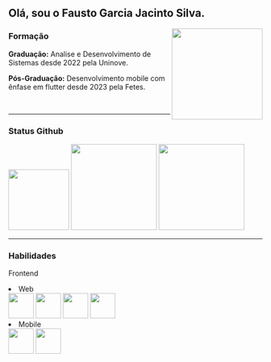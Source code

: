 <h2>Olá, sou o Fausto Garcia Jacinto Silva.</h2>
<img src="https://em-content.zobj.net/source/microsoft-teams/337/student_1f9d1-200d-1f393.png" height="180em" align="right" margin-top="-20px"/>
<h3>Formação</h3>
<p><strong>Graduação:</strong> Analise e Desenvolvimento de Sistemas desde 2022 pela Uninove.</p>
<p><strong>Pós-Graduação:</strong> Desenvolvimento mobile com ênfase em flutter desde 2023 pela Fetes.</p>
<br>
<hr>
<h3>Status Github</h3>
<img src="https://em-content.zobj.net/source/microsoft-teams/337/technologist_1f9d1-200d-1f4bb.png" height="120em"/>
<img src="https://github-readme-stats.vercel.app/api?username=FaustoGJS&show_icons=true&theme=dracula" height="170em"/>
<img src="https://github-readme-stats.vercel.app/api/top-langs/?username=FaustoGJS&compact&theme=dracula" height="170em"/>
<hr>
<h3>Habilidades</h3>
<p>Frontend</p>
<li>Web</li>
<img src="https://img.shields.io/badge/HTML5-E34F26?style=for-the-badge&logo=html5&logoColor=white" height="50em"/>
<img src="https://img.shields.io/badge/CSS3-1572B6?style=for-the-badge&logo=css3&logoColor=white" height="50em"/>
<img src="https://img.shields.io/badge/Sass-CC6699?style=for-the-badge&logo=sass&logoColor=white" height="50em"/>
<img src="https://img.shields.io/badge/React-20232A?style=for-the-badge&logo=react&logoColor=61DAFB" height="50em"/> 
<li>Mobile</li>
<img src="https://img.shields.io/badge/Flutter-02569B?style=for-the-badge&logo=flutter&logoColor=white" height="50em"/>
<img src="https://img.shields.io/badge/React_Native-20232A?style=for-the-badge&logo=react&logoColor=61DAFB" height="50em"/>
